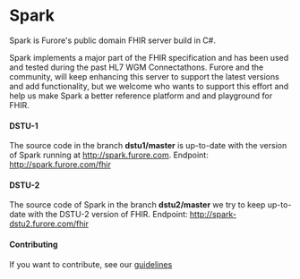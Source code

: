 Spark
=====

Spark is Furore's public domain FHIR server build in C#.

Spark implements a major part of the FHIR specification and has been used and tested during the past 
HL7 WGM Connectathons. Furore and the community, will keep enhancing this server to support the latest versions
and add functionality, but we welcome   who wants to support this effort and help us make Spark a 
better reference platform and  and playground for FHIR.


#### DSTU-1
The source code in the branch **dstu1/master** is up-to-date with the version of Spark running at http://spark.furore.com. Endpoint: http://spark.furore.com/fhir

#### DSTU-2
The source code of Spark in the branch **dstu2/master** we try to keep up-to-date with the DSTU-2 version of FHIR.
Endpoint: http://spark-dstu2.furore.com/fhir

#### Contributing
If you want to contribute, see our [guidelines](https://github.com/furore-fhir/spark/wiki/Contributing)
